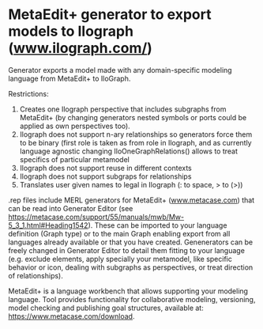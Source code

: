 # MetaEdit+ generator to export models to Ilograph (www.ilograph.com/)

Generator exports a model made with any domain-specific modeling language from MetaEdit+ to IloGraph. 

Restrictions: 
1) Creates one Ilograph perspective that includes subgraphs from MetaEdit+ (by changing generators nested symbols or ports could be applied as own perspectives too).
2) Ilograph does not support n-ary relationships so generators force them to be binary (first role is taken as from role in Ilograph, and as currently language agnostic changing IloOneGraphRelations() allows to treat specifics of particular metamodel
3) Ilograph does not support reuse in different contexts
4) Ilograph does not support subgraps for relationships
5) Translates user given names to legal in Ilograph (: to space, > to (>))

.rep files include MERL generators for MetaEdit+ (www.metacase.com) that can be read into Generator Editor (see https://metacase.com/support/55/manuals/mwb/Mw-5_3_1.html#Heading1542). These can be imported to your language definition (Graph type) or to the main Graph enabling export from all languages already available or that you have created. Genenerators can be freely changed in Generator Editor to detail them fitting to your language (e.g. exclude elements, apply specially your metamodel, like specific behavior or icon, dealing with subgraphs as perspectives, or treat direction of relationships).

MetaEdit+ is a language workbench that allows supporting your modeling language. Tool provides functionality for collaborative modeling, versioning, model checking and publishing goal structures, available at: https://www.metacase.com/download.
